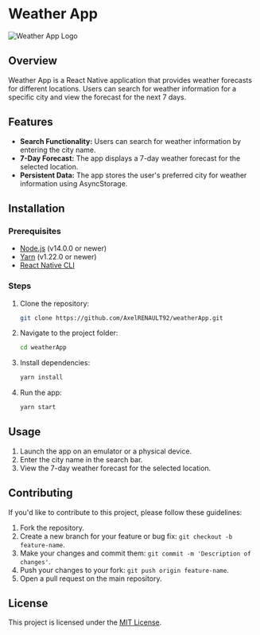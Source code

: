# Weather App

![Weather App Logo](![image](https://github.com/AxelRENAULT92/weatherApp/assets/153505101/f35dc491-259f-450a-94c6-2466175940c4)
) 

## Overview

Weather App is a React Native application that provides weather forecasts for different locations. Users can search for weather information for a specific city and view the forecast for the next 7 days.

## Features

- **Search Functionality:** Users can search for weather information by entering the city name.
- **7-Day Forecast:** The app displays a 7-day weather forecast for the selected location.
- **Persistent Data:** The app stores the user's preferred city for weather information using AsyncStorage.

## Installation

### Prerequisites

- [Node.js](https://nodejs.org/) (v14.0.0 or newer)
- [Yarn](https://yarnpkg.com/) (v1.22.0 or newer)
- [React Native CLI](https://reactnative.dev/docs/environment-setup)

### Steps

1. Clone the repository:

    ```bash
    git clone https://github.com/AxelRENAULT92/weatherApp.git
    ```

2. Navigate to the project folder:

    ```bash
    cd weatherApp
    ```

3. Install dependencies:

    ```bash
    yarn install
    ```

4. Run the app:

    ```bash
    yarn start
    ```

## Usage

1. Launch the app on an emulator or a physical device.
2. Enter the city name in the search bar.
3. View the 7-day weather forecast for the selected location.

## Contributing

If you'd like to contribute to this project, please follow these guidelines:

1. Fork the repository.
2. Create a new branch for your feature or bug fix: `git checkout -b feature-name`.
3. Make your changes and commit them: `git commit -m 'Description of changes'`.
4. Push your changes to your fork: `git push origin feature-name`.
5. Open a pull request on the main repository.

## License

This project is licensed under the [MIT License](LICENSE).


